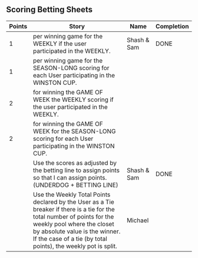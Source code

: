 ## Scoring Betting Sheets
|Points|Story|Name|Completion|
|---|---|---|---|
|1| per winning game for the WEEKLY if the user participated in the WEEKLY.|Shash & Sam|DONE|
|1| per winning game for the SEASON-LONG scoring for each User participating in the WINSTON CUP.|||
|2| for winning the GAME OF WEEK the WEEKLY scoring if the user participated in the WEEKLY.|||
|2| for winning the GAME OF WEEK for the SEASON-LONG scoring for each User participating in the WINSTON CUP.|||
||Use the scores as adjusted by the betting line to assign points so that I can assign points. (UNDERDOG + BETTING LINE)|Shash & Sam|DONE|
||Use the Weekly Total Points declared by the User as a Tie breaker if there is a tie for the total number of points for the weekly pool where the closet by absolute value is the winner.  If the case of a tie (by total points), the weekly pot is split.|Michael||
